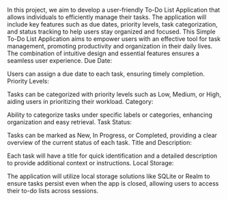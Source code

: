 In this project, we aim to develop a user-friendly To-Do List Application that allows individuals to efficiently manage their tasks. The application will include key features such as due dates, priority levels, task categorization, and status tracking to help users stay organized and focused.
This Simple To-Do List Application aims to empower users with an effective tool for task management, promoting productivity and organization in their daily lives. The combination of intuitive design and essential features ensures a seamless user experience.
Due Date:

Users can assign a due date to each task, ensuring timely completion.
Priority Levels:

Tasks can be categorized with priority levels such as Low, Medium, or High, aiding users in prioritizing their workload.
Category:

Ability to categorize tasks under specific labels or categories, enhancing organization and easy retrieval.
Task Status:

Tasks can be marked as New, In Progress, or Completed, providing a clear overview of the current status of each task.
Title and Description:

Each task will have a title for quick identification and a detailed description to provide additional context or instructions.
Local Storage:

The application will utilize local storage solutions like SQLite or Realm to ensure tasks persist even when the app is closed, allowing users to access their to-do lists across sessions.
